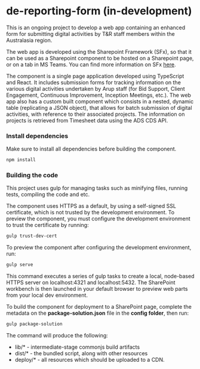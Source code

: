 # de-reporting-form (in-development)

This is an ongoing project to develop a web app containing an enhanced form for submitting digital activities by T&R staff members within the Australasia region. 

The web app is developed using the Sharepoint Framework (SFx), so that it can be used as a Sharepoint component to be hosted on a Sharepoint page, or on a tab in MS Teams. You can find more information on SFx [here](https://docs.microsoft.com/en-us/sharepoint/dev/spfx/sharepoint-framework-overview).

The component is a single page application developed using TypeScript and React. It includes submission forms for tracking information on the various digital activities undertaken by Arup staff (for Bid Support, Client Engagement, Continuous Improvement, Inception Meetings, etc.). The web app also has a custom built component which consists in a nested, dynamic table (replicating a JSON object), that allows for batch submission of digital activities, with reference to their associated projects. The information on projects is retrieved from Timesheet data using the ADS CDS API.

### Install dependencies

Make sure to install all dependencies before building the component.

```bash 
npm install
````

### Building the code


This project uses gulp for managing tasks such as minifying files, running tests, compiling the code and etc.

The component uses HTTPS as a default, by using a self-signed SSL certificate, which is not trusted by the development environment. To preview the component, you must configure the development environment to trust the certificate by running:

```bash
gulp trust-dev-cert
```

To preview the component after configuring the development environment, run:

```bash
gulp serve
```

This command executes a series of gulp tasks to create a local, node-based HTTPS server on localhost:4321 and localhost:5432. The SharePoint workbench is then launched in your default browser to preview web parts from your local dev environment.

To build the component for deployment to a SharePoint page, complete the metadata on the **package-solution.json** file in the **config folder**, then run:

```bash
gulp package-solution
```

The command will produce the following:

* lib/* - intermediate-stage commonjs build artifacts
* dist/* - the bundled script, along with other resources
* deploy/* - all resources which should be uploaded to a CDN.


